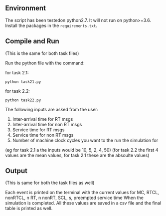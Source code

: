 ## Environment
The script has been testedon python2.7. It will not run on python>=3.6.
Install the packages in the `requirements.txt`.

## Compile and Run

(This is the same for both task files)

Run the python file with the command: 

for task 2.1:

```
python task21.py
```

for task 2.2:

```
python task22.py
```

The following inputs are asked from the user:
1. Inter-arrival time for RT msgs
2. Inter-arrival time for non RT msgs
3. Service time for RT msgs
4. Service time for non RT msgs
5. Number of machine clock cycles you want to the run the simulation for

(eg for task 2.1 a the inputs would be 10, 5, 2, 4, 50)
(for task 2.2 the first 4 values are the mean values, for task 2.1 these are the absoulte values)


## Output

(This is same for both the task files as well)

Each event is printed on the terminal with the current values for MC, RTCL, nonRTCL, n RT, n nonRT, SCL, s, preempted service time
When the simulation is completed. All these values are saved in a csv file and the final table is printed as well.
